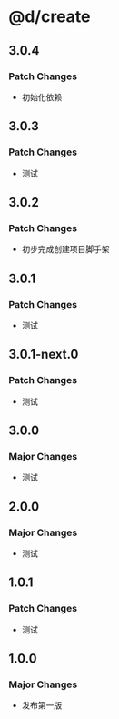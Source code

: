# @d/create

## 3.0.4

### Patch Changes

- 初始化依赖

## 3.0.3

### Patch Changes

- 测试

## 3.0.2

### Patch Changes

- 初步完成创建项目脚手架

## 3.0.1

### Patch Changes

- 测试

## 3.0.1-next.0

### Patch Changes

- 测试

## 3.0.0

### Major Changes

- 测试

## 2.0.0

### Major Changes

- 测试

## 1.0.1

### Patch Changes

- 测试

## 1.0.0

### Major Changes

- 发布第一版
